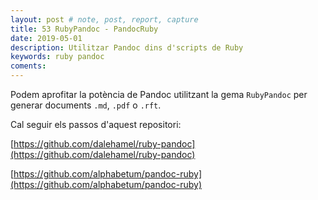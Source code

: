 ```yaml
---
layout: post # note, post, report, capture
title: 53 RubyPandoc - PandocRuby
date: 2019-05-01
description: Utilitzar Pandoc dins d'scripts de Ruby
keywords: ruby pandoc
coments: 
---
```


Podem aprofitar la potència de Pandoc utilitzant la gema `RubyPandoc` per generar documents `.md`, `.pdf` o `.rft`.

Cal seguir els passos d'aquest repositori:

[https://github.com/dalehamel/ruby-pandoc](https://github.com/dalehamel/ruby-pandoc)

[https://github.com/alphabetum/pandoc-ruby](https://github.com/alphabetum/pandoc-ruby)